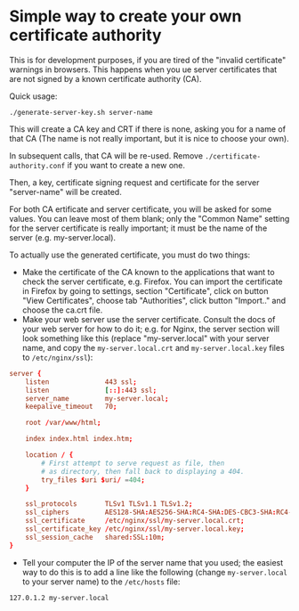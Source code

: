 # Simple way to create your own certificate authority

This is for development purposes, if you are tired of the "invalid certificate"
warnings in browsers. This happens when you ue server certificates that are not
signed by a known certificate authority (CA).

Quick usage:

```shell
./generate-server-key.sh server-name
```

This will create a CA key and CRT if there is none, asking you for a name of
that CA (The name is not really important, but it is nice to choose your own).

In subsequent calls, that CA will be re-used. Remove
`./certificate-authority.conf` if you want to create a new one.

Then, a key, certificate signing request and certificate for the server
"server-name" will be created.

For both CA ertificate and server certificate, you will be asked for some values.
You can leave most of them blank; only the "Common Name" setting for the server
certificate is really important; it must be the name of the server (e.g. my-server.local).

To actually use the generated certificate, you must do two things:
* Make the certificate of the CA known to the applications that want to check
  the server certificate, e.g. Firefox. You can import the certificate in
  Firefox by going to settings, section "Certificate", click on button "View
  Certificates", choose tab "Authorities", click button "Import.." and choose
  the ca.crt file.
* Make your web server use the server certificate. Consult the docs of your web
  server for how to do it; e.g. for Nginx, the server section will look something
  like this (replace "my-server.local" with your server name, and copy the 
  `my-server.local.crt` and `my-server.local.key` files to `/etc/nginx/ssl`):
```nginx.conf
server {
    listen              443 ssl;
    listen              [::]:443 ssl;
    server_name         my-server.local;
    keepalive_timeout   70;

	root /var/www/html;

	index index.html index.htm;

	location / {
		# First attempt to serve request as file, then
		# as directory, then fall back to displaying a 404.
		try_files $uri $uri/ =404;
	}

    ssl_protocols       TLSv1 TLSv1.1 TLSv1.2;
    ssl_ciphers         AES128-SHA:AES256-SHA:RC4-SHA:DES-CBC3-SHA:RC4-MD5;
    ssl_certificate     /etc/nginx/ssl/my-server.local.crt;
    ssl_certificate_key /etc/nginx/ssl/my-server.local.key;
    ssl_session_cache   shared:SSL:10m;
}
```
* Tell your computer the IP of the server name that you used; the easiest way to
  do this is to add a line like the following (change `my-server.local` to your
  server name) to the `/etc/hosts` file:
```hosts
127.0.1.2 my-server.local
```


